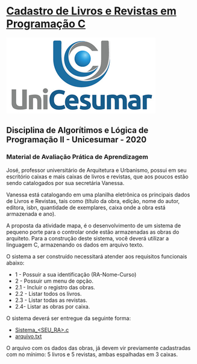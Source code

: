 
# [Cadastro de Livros e Revistas em Programação C](https://github.com/rodrigojno/CadastroDeLivrosERevistas-ProgramacaoC/tree/main/pacote-download/Cadastro%20de%20Livros%20e%20Revista-%20Programa%C3%A7%C3%A3o%20em%20C) 

![alt tag](https://github.com/rodrigojno/CadastroDeLivrosERevistas-ProgramacaoC/blob/main/pacote-download/logo-unicesumar.jpg)

## Disciplina de Algorítimos e Lógica de Programação II - Unicesumar - 2020
### Material de Avaliação Prática de Aprendizagem

José, professor universitário de Arquitetura e Urbanismo, possui em seu escritório caixas e mais caixas de livros e revistas, que aos poucos estão sendo catalogados por sua secretária Vanessa.

Vanessa está catalogando em uma planilha eletrônica os principais dados de Livros e Revistas, tais como (título da obra, edição, nome do autor, editora, isbn, quantidade de exemplares, caixa onde a obra está armazenada e ano).

A proposta da atividade mapa, é o desenvolvimento de um sistema de pequeno porte para o controlar onde estão armazenadas as obras do arquiteto. Para a construção deste sistema, você deverá utilizar a linguagem C, armazenando os dados em arquivo texto. 

O sistema a ser construído necessitará atender aos requisitos funcionais abaixo:

* 1 - Possuir a sua identificação (RA-Nome-Curso)
* 2 - Possuir um menu de opção.
* 2.1 - Incluir o registro das obras.
* 2.2 - Listar todos os livros.
* 2.3 - Listar todas as revistas.
* 2.4- Listar as obras por caixa.

O sistema deverá ser entregue da seguinte forma:
* [Sistema_<SEU_RA>.c](https://github.com/rodrigojno/CadastroDeLivrosERevistas-ProgramacaoC/blob/main/pacote-download/Cadastro%20de%20Livros%20e%20Revista-%20Programa%C3%A7%C3%A3o%20em%20C/Sistema_20063763-5.c)
* [arquivo.txt](https://github.com/rodrigojno/CadastroDeLivrosERevistas-ProgramacaoC/blob/main/pacote-download/Cadastro%20de%20Livros%20e%20Revista-%20Programa%C3%A7%C3%A3o%20em%20C/arquivo.txt)
 
O arquivo com os dados das obras, já devem vir previamente cadastradas com no mínimo: 5 livros e 5 revistas, ambas espalhadas em 3 caixas.
